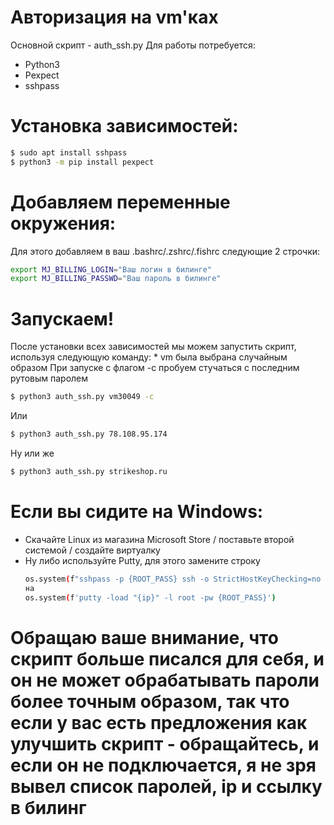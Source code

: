 # Авторизация на vm'ках

Основной скрипт - auth_ssh.py 
Для работы потребуется:
  - Python3
  - Pexpect
  - sshpass

# Установка зависимостей:

```sh
$ sudo apt install sshpass
$ python3 -m pip install pexpect
```

# Добавляем переменные окружения:
Для этого добавляем в ваш .bashrc/.zshrc/.fishrc следующие 2 строчки:
```sh
export MJ_BILLING_LOGIN="Ваш логин в билинге"
export MJ_BILLING_PASSWD="Ваш пароль в билинге"
```

# Запускаем!

После установки всех зависимостей мы можем запустить скрипт, используя следующую команду:
\* vm была выбрана случайным образом
При запуске с флагом -c пробуем стучаться с последним рутовым паролем

```sh
$ python3 auth_ssh.py vm30049 -c
```
Или
```sh
$ python3 auth_ssh.py 78.108.95.174
```
Ну или же
```sh
$ python3 auth_ssh.py strikeshop.ru
```
# Если вы сидите на Windows:
  - Скачайте Linux из магазина Microsoft Store / поставьте второй системой / создайте виртуалку
  - Ну либо используйте Putty, для этого замените строку 
    ```sh
    os.system(f"sshpass -p {ROOT_PASS} ssh -o StrictHostKeyChecking=no root@{ip}")
    на
    os.system(f'putty -load "{ip}" -l root -pw {ROOT_PASS}')
    ```
# Обращаю ваше внимание, что скрипт больше писался для себя, и он не может обрабатывать пароли более точным образом, так что если у вас есть предложения как улучшить скрипт - обращайтесь, и если он не подключается, я не зря вывел список паролей, ip и ссылку в билинг
